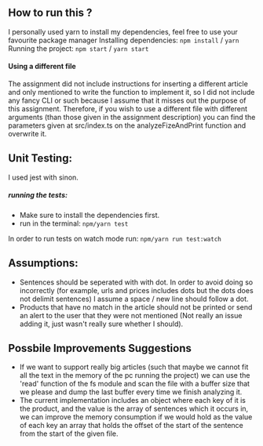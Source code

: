 ## How to run this ?

I personally used yarn to install my dependencies, feel free to use your favourite package manager
Installing dependencies:
`npm install` / `yarn`
Running the project:
`npm start` / `yarn start`

#### Using a different file

The assignment did not include instructions for inserting a different article and only mentioned to write the function to implement it, so I did not include any fancy CLI or such because I assume that it misses out the purpose of this assignment.
Therefore, if you wish to use a different file with different arguments (than those given in the assignment description) you can find the parameters given at src/index.ts on the analyzeFizeAndPrint function and overwrite it.

## Unit Testing:

I used jest with sinon.

##### running the tests:

- Make sure to install the dependencies first.
- run in the terminal: `npm/yarn test`

In order to run tests on watch mode run: `npm/yarn run test:watch`

## Assumptions:

- Sentences should be seperated with with dot. In order to avoid doing so incorrectly (for example, urls and prices includes dots but the dots does not delimit sentences) I assume a space / new line should follow a dot.
- Products that have no match in the article should not be printed or send an alert to the user that they were not mentioned (Not really an issue adding it, just wasn't really sure whether I should).

## Possbile Improvements Suggestions

- If we want to support really big articles (such that maybe we cannot fit all the text in the memory of the pc running the project) we can use the 'read' function of the fs module and scan the file with a buffer size that we please and dump the last buffer every time we finish analyzing it.
- The current implementation includes an object where each key of it is the product, and the value is the array of sentences which it occurs in, we can improve the memory consumption if we would hold as the value of each key an array that holds the offset of the start of the sentence from the start of the given file.
